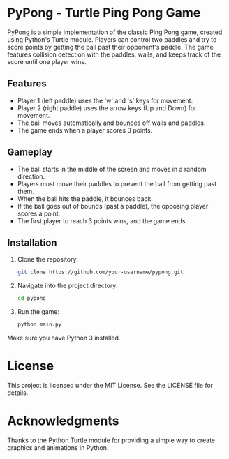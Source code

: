 # PyPong - Turtle Ping Pong Game

PyPong is a simple implementation of the classic Ping Pong game, created using Python's Turtle module. Players can control two paddles and try to score points by getting the ball past their opponent's paddle. The game features collision detection with the paddles, walls, and keeps track of the score until one player wins.

## Features

- Player 1 (left paddle) uses the 'w' and 's' keys for movement.
- Player 2 (right paddle) uses the arrow keys (Up and Down) for movement.
- The ball moves automatically and bounces off walls and paddles.
- The game ends when a player scores 3 points.

## Gameplay

- The ball starts in the middle of the screen and moves in a random direction.
- Players must move their paddles to prevent the ball from getting past them.
- When the ball hits the paddle, it bounces back.
- If the ball goes out of bounds (past a paddle), the opposing player scores a point.
- The first player to reach 3 points wins, and the game ends.

## Installation

1. Clone the repository:

   ```bash
   git clone https://github.com/your-username/pypong.git
2. Navigate into the project directory:
   ```bash
   cd pypong
3. Run the game:
   ```bash
   python main.py
   ```
Make sure you have Python 3 installed.


# License
This project is licensed under the MIT License. See the LICENSE file for details.

# Acknowledgments
Thanks to the Python Turtle module for providing a simple way to create graphics and animations in Python.